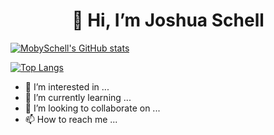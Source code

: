 <h1 align="center">👋 Hi, I’m Joshua Schell</h1>

[![MobySchell's GitHub stats](https://github-readme-stats.vercel.app/api?username=mobyschell&count_private=true&show_icons=true&theme=radical)](https://github.com/mobyschell/github-readme-stats)

[![Top Langs](https://github-readme-stats.vercel.app/api/top-langs/?username=mobyschell&layout=compact)](https://github.com/mobyschell/github-readme-stats)

- 👀 I’m interested in ...
- 🌱 I’m currently learning ...
- 💞️ I’m looking to collaborate on ...
- 📫 How to reach me ...

<!---
MobySchell/MobySchell is a ✨ special ✨ repository because its `README.md` (this file) appears on your GitHub profile.
You can click the Preview link to take a look at your changes.
--->
